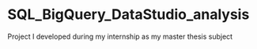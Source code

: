 # SQL_BigQuery_DataStudio_analysis
Project I developed during my internship as my master thesis subject
